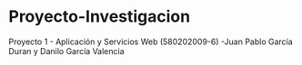 # Proyecto-Investigacion
Proyecto 1 - Aplicación y Servicios Web (580202009-6) -Juan Pablo García Duran y Danilo García Valencia
